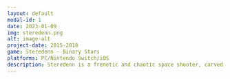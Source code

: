 ```yaml
---
layout: default
modal-id: 1
date: 2023-01-09
img: steredenn.png
alt: image-alt
project-date: 2015-2018
game: Steredenn - Binary Stars
platforms: PC/Nintendo Switch/iOS
description: Steredenn is a frenetic and chaotic space shooter, carved in big beautiful pixels, with insane boss battles. Embark in your ship and engage the fight against dreadful space pirates in a never-ending combat for your survival. 
---
```

